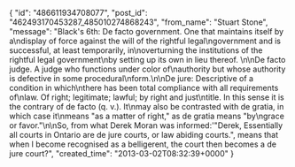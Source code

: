  {
   "id": "486611934708077",
   "post_id": "462493170453287_485010274868243",
   "from_name": "Stuart Stone",
   "message": "Black's 6th:  De facto government. One that maintains itself by a\ndisplay of force against the will of the rightful legal\ngovernment and is successful, at least temporarily, in\noverturning the institutions of the rightful legal government\nby setting up its own in lieu thereof. \n\nDe facto judge. A judge who functions under color of\nauthority but whose authority is defective in some procedural\nform.\n\nDe jure: Descriptive of a condition in which\nthere has been total compliance with all requirements of\nlaw. Of right; legitimate; lawful; by right and just\ntitle. In this sense it is the contrary of de facto (q. v.). It\nmay also be contrasted with de gratia, in which case it\nmeans \"as a matter of right,\" as de gratia means \"by\ngrace or favor.\"\n\nSo, from what Derek Moran was informed:'\"Derek, Essentially all courts in Ontario are de jure courts, or law abiding courts.\", means that when I become recognised as a belligerent, the court then becomes a de jure court?",
   "created_time": "2013-03-02T08:32:39+0000"
 }
